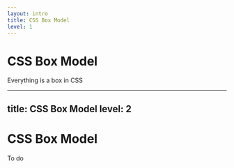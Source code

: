 ```yaml
---
layout: intro
title: CSS Box Model
level: 1
---
```


# CSS Box Model

Everything is a box in CSS


---
title: CSS Box Model
level: 2
---

# CSS Box Model
To do 

<!-- 

Slide notes: 

-->